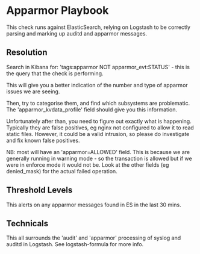 Apparmor Playbook
=================

This check runs against ElasticSearch, relying on Logstash to be correctly parsing and
marking up auditd and apparmor messages.

Resolution
----------

Search in Kibana for: 'tags:apparmor NOT apparmor_evt:STATUS' - this is the query that the
check is performing.

This will give you a better indication of the number and type of apparmor issues we are seeing.

Then, try to categorise them, and find which subsystems are problematic. The
'apparmor_kvdata_profile' field should give you this information.

Unfortunately after than, you need to figure out exactly what is happening. Typically they are
false positives, eg nginx not configured to allow it to read static files. However, it could
be a valid intrusion, so please do investigate and fix known false positives.

NB: most will have an 'apparmor=ALLOWED' field. This is because we are generally running in
warning mode - so the transaction is allowed but if we were in enforce mode it would not be.
Look at the other fields (eg denied_mask) for the actual failed operation.


Threshold Levels
----------------

This alerts on any apparmor messages found in ES in the last 30 mins.

Technicals
----------

This all surrounds the 'audit' and 'apparmor' processing of syslog and auditd in Logstash. See
logstash-formula for more info.

